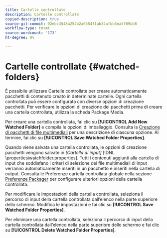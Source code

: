 ```yaml
---
title: Cartelle controllate
description: Cartelle controllate
copied-description: true
source-git-commit: 02ebc3548a254b2a6554f1ab34afbb3ea5f09bb8
workflow-type: tm+mt
source-wordcount: '173'
ht-degree: 0%

---
```


# Cartelle controllate {#watched-folders}

È possibile utilizzare Cartelle controllate per creare automaticamente pacchetti di contenuto creato in determinate cartelle. Ogni cartella controllata può essere configurata con diverse opzioni di creazione pacchetti. Per verificare le opzioni di creazione dei pacchetti prima di creare una cartella controllata, utilizza la scheda Package Media.

Per creare una cartella controllata, fai clic su **[!UICONTROL Add New Watched Folder]** e compila le opzioni di imballaggio. Consulta la [Creazione di pacchetti di file multimediali](../../aaxs-protecting-content/content-packaging-media-files/content-packaging-media-files-overview.md) per una descrizione di ciascuna opzione. Al termine, fai clic su **[!UICONTROL Save Watched Folder Properties]**.

Quando viene salvata una cartella controllata, le opzioni di creazione pacchetti vengono salvate in *[Cartella di input]* [!DNL \properties\watchfolder.properties]. Tutti i contenuti aggiunti alla cartella di input che soddisfano i criteri di selezione dei file multimediali di input verranno automaticamente inseriti in un pacchetto e inseriti nella cartella di output. Consulta le Preferenze cartella controllata globale nella sezione [Preferenze Packager](../../aaxs-reference-implementations/fam-air-app-usage/initial-fam-setup-set-prefs/initial-fam-setup-pkg-prefs.md) per configurare ulteriori opzioni della cartella controllata.

Per modificare le impostazioni della cartella controllata, seleziona il percorso di input della cartella controllata dall’elenco nella parte superiore dello schermo. Modifica le impostazioni e fai clic su **[!UICONTROL Save Watched Folder Properties]**.

Per eliminare una cartella controllata, seleziona il percorso di input della cartella controllata dall’elenco nella parte superiore dello schermo e fai clic su **[!UICONTROL Delete Watched Folder Properties]**.

